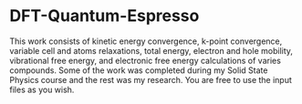 # DFT-Quantum-Espresso
This work consists of kinetic energy convergence, k-point convergence, variable cell and atoms relaxations, total energy, electron and hole mobility, vibrational free energy, and electronic free energy calculations of varies compounds. Some of the work was completed during my Solid State Physics course and the rest was my research. You are free to use the input files as you wish.
